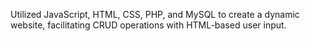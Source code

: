 Utilized JavaScript, HTML, CSS, PHP, and MySQL to create a dynamic website, facilitating CRUD operations with HTML-based user input. 
